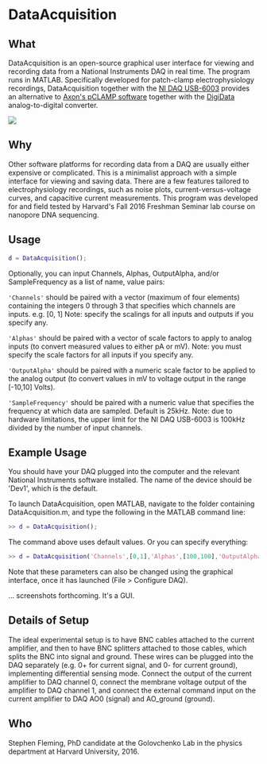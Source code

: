 DataAcquisition
=======

## What

DataAcquisition is an open-source graphical user interface for viewing and recording data from a National Instruments DAQ in real time.  The program runs in MATLAB.  Specifically developed for patch-clamp electrophysiology recordings, DataAcquisition together with the [NI DAQ USB-6003](http://www.ni.com/en-us/support/model.usb-6003.html) provides an alternative to [Axon's pCLAMP software](https://www.moleculardevices.com/systems/axon-conventional-patch-clamp/pclamp-11-software-suite) together with the [DigiData](https://www.moleculardevices.com/systems/conventional-patch-clamp/digidata-1550-digitizer) analog-to-digital converter.

![](http://s7d5.scene7.com/is/image/ni/04231404?$ni-card-md$)


## Why

Other software platforms for recording data from a DAQ are usually either expensive or complicated.  This is a minimalist approach with a simple interface for viewing and saving data.  There are a few features tailored to electrophysiology recordings, such as noise plots, current-versus-voltage curves, and capacitive current measurements.  This program was developed for and field tested by Harvard's Fall 2016 Freshman Seminar lab course on nanopore DNA sequencing.


## Usage

```matlab
d = DataAcquisition();
```

Optionally, you can input Channels, Alphas, OutputAlpha, and/or SampleFrequency as a list of name, value pairs:

```'Channels'``` should be paired with a vector (maximum of four elements) containing the integers 0 through 3 that specifies which channels are inputs. 
	e.g. [0, 1]
	Note: specify the scalings for all inputs and outputs if you specify any.

```'Alphas'``` should be paired with a vector of scale factors to apply to analog inputs (to convert measured values to either pA or mV).
	Note: you must specify the scale factors for all inputs if you specify any.
  
```'OutputAlpha'``` should be paired with a numeric scale factor to be applied to the analog output (to convert values in mV to voltage output in the range [-10,10] Volts).

```'SampleFrequency'``` should be paired with a numeric value that specifies the frequency at which data are sampled.  Default is 25kHz.
  Note: due to hardware limitations, the upper limit for the NI DAQ USB-6003 is 100kHz divided by the number of input channels.


## Example Usage

You should have your DAQ plugged into the computer and the relevant National Instruments software installed.  The name of the device should be 'Dev1', which is the default.

To launch DataAcquisition, open MATLAB, navigate to the folder containing DataAcquisition.m, and type the following in the MATLAB command line:

```matlab
>> d = DataAcquisition();
```

The command above uses default values.  Or you can specify everything:

```matlab
>> d = DataAcquisition('Channels',[0,1],'Alphas',[100,100],'OutputAlpha',10,'SampleFrequency',25000);
```

Note that these parameters can also be changed using the graphical interface, once it has launched (File > Configure DAQ).

... screenshots forthcoming.  It's a GUI.


## Details of Setup

The ideal experimental setup is to have BNC cables attached to the current amplifier, and then to have BNC splitters attached to those cables, which splits the BNC into signal and ground.  These wires can be plugged into the DAQ separately (e.g. 0+ for current signal, and 0- for current ground), implementing differential sensing mode.  Connect the output of the current amplifier to DAQ channel 0, connect the membrane voltage output of the amplifier to DAQ channel 1, and connect the external command input on the current amplifier to DAQ AO0 (signal) and AO_ground (ground).

## Who

Stephen Fleming, PhD candidate at the Golovchenko Lab in the physics department at Harvard University, 2016.
